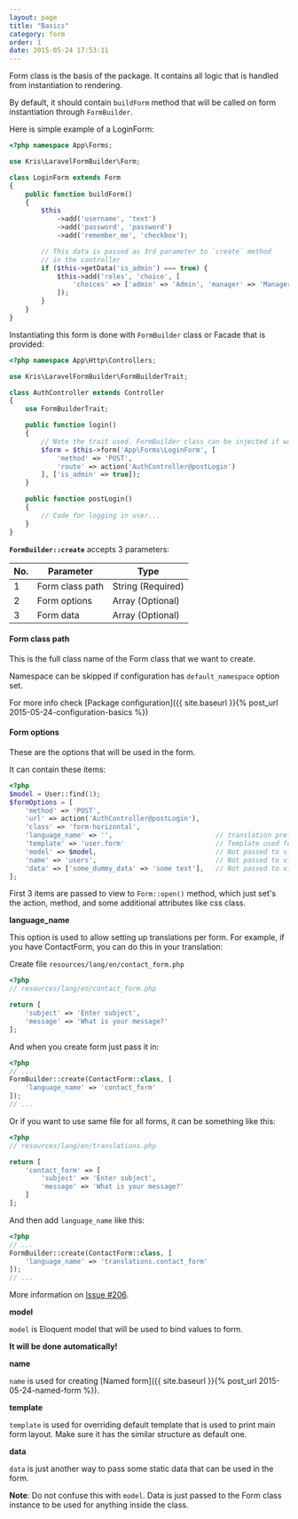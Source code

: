 ```yaml
---
layout: page
title: "Basics"
category: form
order: 1
date: 2015-05-24 17:53:11
---
```


Form class is the basis of the package. It contains all logic that is handled from instantiation to rendering.

By default, it should contain `buildForm` method that will be called on form instantiation through `FormBuilder`.

Here is simple example of a LoginForm:

```php
<?php namespace App\Forms;

use Kris\LaravelFormBuilder\Form;

class LoginForm extends Form
{
    public function buildForm()
    {
        $this
            ->add('username', 'text')
            ->add('password', 'password')
            ->add('remember_me', 'checkbox');

        // This data is passed as 3rd parameter to `create` method
        // in the controller
        if ($this->getData('is_admin') === true) {
            $this->add('roles', 'choice', [
                'choices' => ['admin' => 'Admin', 'manager' => 'Manager']
            ]);
        }
    }
}
```

Instantiating this form is done with `FormBuilder` class or Facade that is provided:

```php
<?php namespace App\Http\Controllers;

use Kris\LaravelFormBuilder\FormBuilderTrait;

class AuthController extends Controller
{
    use FormBuilderTrait;

    public function login()
    {
        // Note the trait used. FormBuilder class can be injected if wanted.
        $form = $this->form('App\Forms\LoginForm', [
            'method' => 'POST',
            'route' => action('AuthController@postLogin')
        ], ['is_admin' => true]);
    }

    public function postLogin()
    {
        // Code for logging in user...
    }
}
```

**`FormBuilder::create`** accepts 3 parameters:

|No.| Parameter       | Type              |
|---|-----------------|-------------------|
| 1 | Form class path | String (Required) |
| 2 | Form options    | Array  (Optional) |
| 3 | Form data       | Array  (Optional) |

#### Form class path
This is the full class name of the Form class that we want to create.

Namespace can be skipped if configuration has `default_namespace` option set.

For more info check [Package configuration]({{ site.baseurl }}{% post_url 2015-05-24-configuration-basics %})

#### Form options
These are the options that will be used in the form.

It can contain these items:

```php
<?php
$model = User::find(1);
$formOptions = [
    'method' => 'POST',
    'url' => action('AuthController@postLogin'),
    'class' => 'form-horizontal',
    'language_name' => '',                          // translation prefix used to translate fields with nested translations
    'template' => 'user.form'                       // Template used for the main form layout
    'model' => $model,                              // Not passed to view, just used in form class
    'name' => 'users',                              // Not passed to view, just used in form class
    'data' => ['some_dummy_data' => 'some text'],   // Not passed to view, just used in form class
];
```

First 3 items are passed to view to `Form::open()` method, which just set's the action, method, and some additional attributes like css class.

**language_name**

This option is used to allow setting up translations per form. For example, if you have ContactForm, you can do this in your translation:

Create file `resources/lang/en/contact_form.php`

```php
<?php
// resources/lang/en/contact_form.php

return [
    'subject' => 'Enter subject',
    'message' => 'What is your message?'
];
```

And when you create form just pass it in:

```php
<?php
// ...
FormBuilder::create(ContactForm::class, [
    'language_name' => 'contact_form'
]);
// ...
```

Or if you want to use same file for all forms, it can be something like this:

```php
<?php
// resources/lang/en/translations.php

return [
    'contact_form' => [
        'subject' => 'Enter subject',
        'message' => 'What is your message?'
    ]
];
```

And then add `language_name` like this:

```php
<?php
// ...
FormBuilder::create(ContactForm::class, [
    'language_name' => 'translations.contact_form'
]);
// ...
```

More information on [Issue #206](https://github.com/kristijanhusak/laravel-form-builder/issues/206).

**model**

`model` is Eloquent model that will be used to bind values to form.

**It will be done automatically!**

**name**

`name` is used for creating [Named form]({{ site.baseurl }}{% post_url 2015-05-24-named-form %}).

**template**

`template` is used for overriding default template that is used to print main form layout. Make sure it has the similar structure as default one.

**data**

`data` is just another way to pass some static data that can be used in the form.

**Note**: Do not confuse this with `model`. Data is just passed to the Form class instance to be used for anything inside the class.
